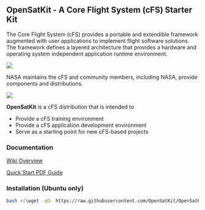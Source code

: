 ## OpenSatKit - A Core Flight System (cFS) Starter Kit

The Core Flight System (cFS) provides a portable and extendible framework augmented with user applications to implement flight software 
solutions. The framework defines a layered architecture that provides a hardware and operating system independent application runtime 
environment.

![](https://github.com/OpenSatKit/OpenSatKit/tree/master/docs/img/cfs-layered-arch.png)

NASA maintains the cFS and community members, including NASA, provide components and distributions. 

![](https://github.com/OpenSatKit/OpenSatKit/tree/master/docs/img/cfs-product-model.png)

__OpenSatKit__ is a cFS distribution that is intended to

* Provide a cFS training environment
* Provide a cFS application development environment
* Serve as a starting point for new cFS-based projects

### Documentation

[Wiki Overview](https://github.com/OpenSatKit/OpenSatKit/wiki)

[Quick Start PDF Guide](https://github.com/OpenSatKit/OpenSatKit/tree/master/docs/OSK-Quick-Start-Guide.pdf)

### Installation (Ubuntu only)

```bash
bash <(\wget -qO- https://raw.githubusercontent.com/OpenSatKit/OpenSatKit/vendor/install.sh)
```
